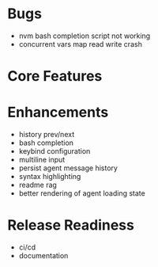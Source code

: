 # Bugs

- nvm bash completion script not working
- concurrent vars map read write crash

# Core Features

# Enhancements

- history prev/next
- bash completion
- keybind configuration
- multiline input
- persist agent message history
- syntax highlighting
- readme rag
- better rendering of agent loading state

# Release Readiness

- ci/cd
- documentation
